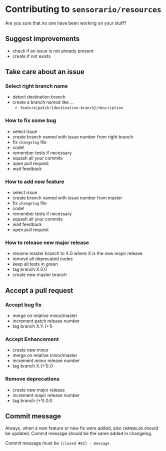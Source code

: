 # Contributing to `sensorario/resources`

Are you sure that no one have been working on your stuff?

## Suggest improvements

 - check if an issue is not already present
 - create if not exists

## Take care about an issue

### Select right branch name

 - detect destination branch
 - create a branch named like ...
    - `feature|patch/{destination-branch}/description`

### How to fix some bug

 - select issue
 - create branch named with issue number from right branch
 - fix `changelog` file
 - code!
 - remember tests if necessary
 - squash all your commits
 - open pull request
 - wait feedback

### How to add new feature

 - select issue
 - create branch named with issue number from master
 - fix `changelog` file
 - code!
 - remember tests if necessary
 - squash all your commits
 - wait feedback
 - open pull request

### How to release new major release

 - rename master branch to X.0 where X is the new major release
 - remove all deprecated codes
 - keep all tests in green
 - tag branch X.0.0
 - create new master branch

## Accept a pull request

### Accept bug fix

   - merge on relative minor/master
   - increment patch release number
   - tag branch X.Y.{+1}

### Accept Enhancement

   - create new minor
   - merge on relative minor/master
   - increment minor release number
   - tag branch X.{+1}.0

### Remove deprecations

   - create new major release
   - increment major release number
   - tag branch {+1}.0.0

## Commit message

Always, when a new feature or new fix were added, also `CHANGELOG` should be updated. Commit message should be the same added in changelog.

Commit message must be `[closed #42] - message`
